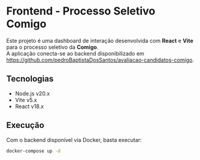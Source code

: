 # Frontend - Processo Seletivo Comigo

Este projeto é uma dashboard de interação desenvolvida com **React** e **Vite** para o processo seletivo da **Comigo**.  
A aplicação conecta-se ao backend disponibilizado em https://github.com/pedroBaptistaDosSantos/avaliacao-candidatos-comigo.

## Tecnologias

- Node.js v20.x
- Vite v5.x
- React v18.x

## Execução

Com o backend disponível via Docker, basta executar:

```bash
docker-compose up -d
